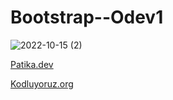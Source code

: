 # Bootstrap--Odev1
![2022-10-15 (2)](https://user-images.githubusercontent.com/93201374/195971940-00c252c9-9597-448d-ba31-28d8090b149b.png)

[Patika.dev](https://www.patika.dev/tr)

[Kodluyoruz.org](https://kodluyoruz.org/tr/kodluyoruz/)
